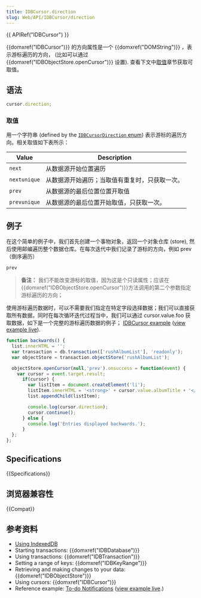 ```yaml
---
title: IDBCursor.direction
slug: Web/API/IDBCursor/direction
---
```


{{ APIRef("IDBCursor") }}

{{domxref("IDBCursor")}} 的方向属性是一个 {{domxref("DOMString")}} ，表示游标遍历的方向， (比如可以通过 {{domxref("IDBObjectStore.openCursor")}} 设置). 查看下文中[取值](#取值)章节获取可取值。

## 语法

```js
cursor.direction;
```

### 取值

用一个字符串 (defined by the [`IDBCursorDirection` enum](https://dvcs.w3.org/hg/IndexedDB/raw-file/default/Overview.html#idl-def-IDBCursorDirection)) 表示游标的遍历方向。相关取值如下表所示：

| Value        | Description                                    |
| ------------ | ---------------------------------------------- |
| `next`       | 从数据源开始位置遍历                           |
| `nextunique` | 从数据源开始遍历；当取值有重复时，只获取一次。 |
| `prev`       | 从数据源的最后位置位置开取值                   |
| `prevunique` | 从数据源的最后位置开始取值，只获取一次。       |

## 例子

在这个简单的例子中，我们首先创建一个事物对象，返回一个对象仓库 (store), 然后使用邮编遍历整个数据仓库。在每次迭代中我们记录了游标的方向，例如 prev（倒序遍历）

```html
prev
```

> **备注：** 我们不能改变游标的取值，因为这是个只读属性；应该在{{domxref("IDBObjectStore.openCursor")}}方法调用的第二个参数指定游标遍历的方向；

使用游标遍历数据时，可以不需要我们指定在特定字段选择数据；我们可以直接获取所有数据，同时在每次循环迭代过程当中，我们可以通过 cursor.value.foo 获取数据，如下是一个完整的游标遍历数据的例子； [IDBCursor example](https://github.com/mdn/dom-examples/tree/main/indexeddb-examples/idbcursor) ([view example live](http://mdn.github.io/dom-examples/indexeddb-examples/idbcursor/)).

```js
function backwards() {
  list.innerHTML = '';
  var transaction = db.transaction(['rushAlbumList'], 'readonly');
  var objectStore = transaction.objectStore('rushAlbumList');

  objectStore.openCursor(null,'prev').onsuccess = function(event) {
    var cursor = event.target.result;
      if(cursor) {
        var listItem = document.createElement('li');
        listItem.innerHTML = '<strong>' + cursor.value.albumTitle + '</strong>, ' + cursor.value.year;
        list.appendChild(listItem);

        console.log(cursor.direction);
        cursor.continue();
      } else {
        console.log('Entries displayed backwards.');
      }
  };
};
```

## Specifications

{{Specifications}}

## 浏览器兼容性

{{Compat}}

## 参考资料

- [Using IndexedDB](/zh-CN/docs/Web/API/IndexedDB_API/Using_IndexedDB)
- Starting transactions: {{domxref("IDBDatabase")}}
- Using transactions: {{domxref("IDBTransaction")}}
- Setting a range of keys: {{domxref("IDBKeyRange")}}
- Retrieving and making changes to your data: {{domxref("IDBObjectStore")}}
- Using cursors: {{domxref("IDBCursor")}}
- Reference example: [To-do Notifications](https://github.com/mdn/to-do-notifications/tree/gh-pages) ([view example live](http://mdn.github.io/to-do-notifications/).)
